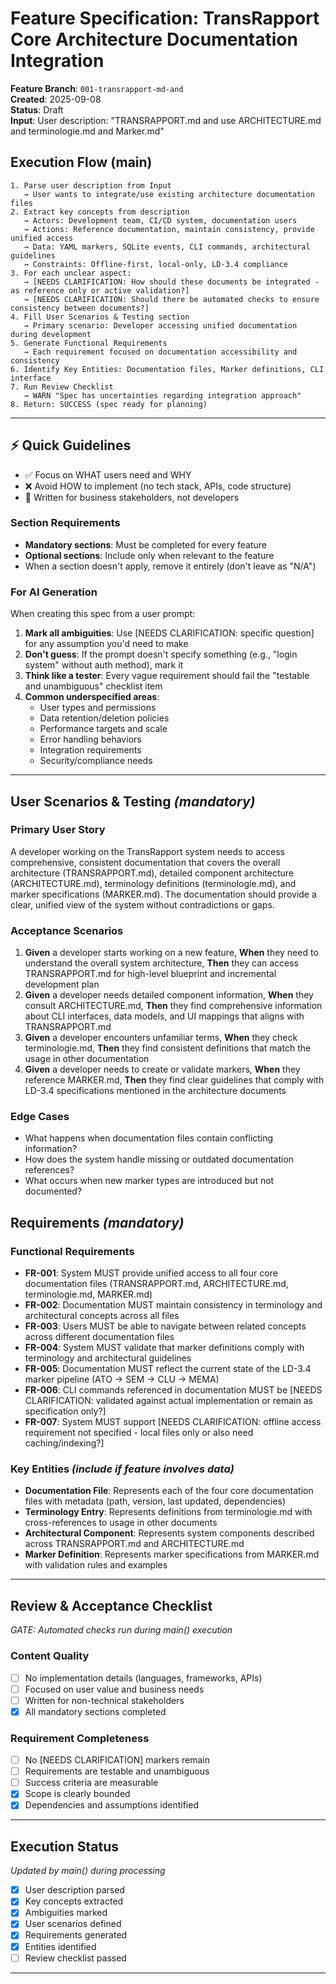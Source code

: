 # Feature Specification: TransRapport Core Architecture Documentation Integration

**Feature Branch**: `001-transrapport-md-and`  
**Created**: 2025-09-08  
**Status**: Draft  
**Input**: User description: "TRANSRAPPORT.md and use ARCHITECTURE.md and terminologie.md and Marker.md"

## Execution Flow (main)
```
1. Parse user description from Input
   → User wants to integrate/use existing architecture documentation files
2. Extract key concepts from description
   → Actors: Development team, CI/CD system, documentation users
   → Actions: Reference documentation, maintain consistency, provide unified access
   → Data: YAML markers, SQLite events, CLI commands, architectural guidelines
   → Constraints: Offline-first, local-only, LD-3.4 compliance
3. For each unclear aspect:
   → [NEEDS CLARIFICATION: How should these documents be integrated - as reference only or active validation?]
   → [NEEDS CLARIFICATION: Should there be automated checks to ensure consistency between documents?]
4. Fill User Scenarios & Testing section
   → Primary scenario: Developer accessing unified documentation during development
5. Generate Functional Requirements
   → Each requirement focused on documentation accessibility and consistency
6. Identify Key Entities: Documentation files, Marker definitions, CLI interface
7. Run Review Checklist
   → WARN "Spec has uncertainties regarding integration approach"
8. Return: SUCCESS (spec ready for planning)
```

---

## ⚡ Quick Guidelines
- ✅ Focus on WHAT users need and WHY
- ❌ Avoid HOW to implement (no tech stack, APIs, code structure)
- 👥 Written for business stakeholders, not developers

### Section Requirements
- **Mandatory sections**: Must be completed for every feature
- **Optional sections**: Include only when relevant to the feature
- When a section doesn't apply, remove it entirely (don't leave as "N/A")

### For AI Generation
When creating this spec from a user prompt:
1. **Mark all ambiguities**: Use [NEEDS CLARIFICATION: specific question] for any assumption you'd need to make
2. **Don't guess**: If the prompt doesn't specify something (e.g., "login system" without auth method), mark it
3. **Think like a tester**: Every vague requirement should fail the "testable and unambiguous" checklist item
4. **Common underspecified areas**:
   - User types and permissions
   - Data retention/deletion policies  
   - Performance targets and scale
   - Error handling behaviors
   - Integration requirements
   - Security/compliance needs

---

## User Scenarios & Testing *(mandatory)*

### Primary User Story
A developer working on the TransRapport system needs to access comprehensive, consistent documentation that covers the overall architecture (TRANSRAPPORT.md), detailed component architecture (ARCHITECTURE.md), terminology definitions (terminologie.md), and marker specifications (MARKER.md). The documentation should provide a clear, unified view of the system without contradictions or gaps.

### Acceptance Scenarios
1. **Given** a developer starts working on a new feature, **When** they need to understand the overall system architecture, **Then** they can access TRANSRAPPORT.md for high-level blueprint and incremental development plan
2. **Given** a developer needs detailed component information, **When** they consult ARCHITECTURE.md, **Then** they find comprehensive information about CLI interfaces, data models, and UI mappings that aligns with TRANSRAPPORT.md
3. **Given** a developer encounters unfamiliar terms, **When** they check terminologie.md, **Then** they find consistent definitions that match the usage in other documentation
4. **Given** a developer needs to create or validate markers, **When** they reference MARKER.md, **Then** they find clear guidelines that comply with LD-3.4 specifications mentioned in the architecture documents

### Edge Cases
- What happens when documentation files contain conflicting information?
- How does the system handle missing or outdated documentation references?
- What occurs when new marker types are introduced but not documented?

## Requirements *(mandatory)*

### Functional Requirements
- **FR-001**: System MUST provide unified access to all four core documentation files (TRANSRAPPORT.md, ARCHITECTURE.md, terminologie.md, MARKER.md)
- **FR-002**: Documentation MUST maintain consistency in terminology and architectural concepts across all files
- **FR-003**: Users MUST be able to navigate between related concepts across different documentation files
- **FR-004**: System MUST validate that marker definitions comply with terminology and architectural guidelines
- **FR-005**: Documentation MUST reflect the current state of the LD-3.4 marker pipeline (ATO → SEM → CLU → MEMA)
- **FR-006**: CLI commands referenced in documentation MUST be [NEEDS CLARIFICATION: validated against actual implementation or remain as specification only?]
- **FR-007**: System MUST support [NEEDS CLARIFICATION: offline access requirement not specified - local files only or also need caching/indexing?]

### Key Entities *(include if feature involves data)*
- **Documentation File**: Represents each of the four core documentation files with metadata (path, version, last updated, dependencies)
- **Terminology Entry**: Represents definitions from terminologie.md with cross-references to usage in other documents
- **Architectural Component**: Represents system components described across TRANSRAPPORT.md and ARCHITECTURE.md
- **Marker Definition**: Represents marker specifications from MARKER.md with validation rules and examples

---

## Review & Acceptance Checklist
*GATE: Automated checks run during main() execution*

### Content Quality
- [ ] No implementation details (languages, frameworks, APIs)
- [ ] Focused on user value and business needs
- [ ] Written for non-technical stakeholders
- [x] All mandatory sections completed

### Requirement Completeness
- [ ] No [NEEDS CLARIFICATION] markers remain
- [ ] Requirements are testable and unambiguous  
- [ ] Success criteria are measurable
- [x] Scope is clearly bounded
- [x] Dependencies and assumptions identified

---

## Execution Status
*Updated by main() during processing*

- [x] User description parsed
- [x] Key concepts extracted
- [x] Ambiguities marked
- [x] User scenarios defined
- [x] Requirements generated
- [x] Entities identified
- [ ] Review checklist passed

---
